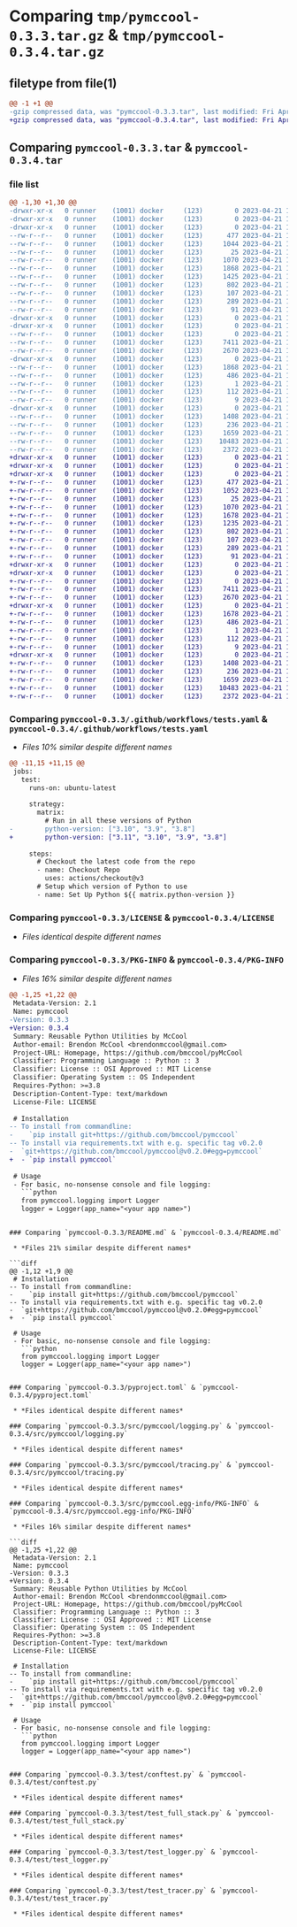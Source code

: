 # Comparing `tmp/pymccool-0.3.3.tar.gz` & `tmp/pymccool-0.3.4.tar.gz`

## filetype from file(1)

```diff
@@ -1 +1 @@
-gzip compressed data, was "pymccool-0.3.3.tar", last modified: Fri Apr 21 10:58:08 2023, max compression
+gzip compressed data, was "pymccool-0.3.4.tar", last modified: Fri Apr 21 11:05:29 2023, max compression
```

## Comparing `pymccool-0.3.3.tar` & `pymccool-0.3.4.tar`

### file list

```diff
@@ -1,30 +1,30 @@
-drwxr-xr-x   0 runner    (1001) docker     (123)        0 2023-04-21 10:58:08.275955 pymccool-0.3.3/
-drwxr-xr-x   0 runner    (1001) docker     (123)        0 2023-04-21 10:58:08.275955 pymccool-0.3.3/.github/
-drwxr-xr-x   0 runner    (1001) docker     (123)        0 2023-04-21 10:58:08.275955 pymccool-0.3.3/.github/workflows/
--rw-r--r--   0 runner    (1001) docker     (123)      477 2023-04-21 10:58:00.000000 pymccool-0.3.3/.github/workflows/publish.yml
--rw-r--r--   0 runner    (1001) docker     (123)     1044 2023-04-21 10:58:00.000000 pymccool-0.3.3/.github/workflows/tests.yaml
--rw-r--r--   0 runner    (1001) docker     (123)       25 2023-04-21 10:58:00.000000 pymccool-0.3.3/.gitignore
--rw-r--r--   0 runner    (1001) docker     (123)     1070 2023-04-21 10:58:00.000000 pymccool-0.3.3/LICENSE
--rw-r--r--   0 runner    (1001) docker     (123)     1868 2023-04-21 10:58:08.275955 pymccool-0.3.3/PKG-INFO
--rw-r--r--   0 runner    (1001) docker     (123)     1425 2023-04-21 10:58:00.000000 pymccool-0.3.3/README.md
--rw-r--r--   0 runner    (1001) docker     (123)      802 2023-04-21 10:58:00.000000 pymccool-0.3.3/pyproject.toml
--rw-r--r--   0 runner    (1001) docker     (123)      107 2023-04-21 10:58:00.000000 pymccool-0.3.3/renovate.json
--rw-r--r--   0 runner    (1001) docker     (123)      289 2023-04-21 10:58:08.275955 pymccool-0.3.3/setup.cfg
--rw-r--r--   0 runner    (1001) docker     (123)       91 2023-04-21 10:58:00.000000 pymccool-0.3.3/setup.py
-drwxr-xr-x   0 runner    (1001) docker     (123)        0 2023-04-21 10:58:08.275955 pymccool-0.3.3/src/
-drwxr-xr-x   0 runner    (1001) docker     (123)        0 2023-04-21 10:58:08.275955 pymccool-0.3.3/src/pymccool/
--rw-r--r--   0 runner    (1001) docker     (123)        0 2023-04-21 10:58:00.000000 pymccool-0.3.3/src/pymccool/__init__.py
--rw-r--r--   0 runner    (1001) docker     (123)     7411 2023-04-21 10:58:00.000000 pymccool-0.3.3/src/pymccool/logging.py
--rw-r--r--   0 runner    (1001) docker     (123)     2670 2023-04-21 10:58:00.000000 pymccool-0.3.3/src/pymccool/tracing.py
-drwxr-xr-x   0 runner    (1001) docker     (123)        0 2023-04-21 10:58:08.275955 pymccool-0.3.3/src/pymccool.egg-info/
--rw-r--r--   0 runner    (1001) docker     (123)     1868 2023-04-21 10:58:08.000000 pymccool-0.3.3/src/pymccool.egg-info/PKG-INFO
--rw-r--r--   0 runner    (1001) docker     (123)      486 2023-04-21 10:58:08.000000 pymccool-0.3.3/src/pymccool.egg-info/SOURCES.txt
--rw-r--r--   0 runner    (1001) docker     (123)        1 2023-04-21 10:58:08.000000 pymccool-0.3.3/src/pymccool.egg-info/dependency_links.txt
--rw-r--r--   0 runner    (1001) docker     (123)      112 2023-04-21 10:58:08.000000 pymccool-0.3.3/src/pymccool.egg-info/requires.txt
--rw-r--r--   0 runner    (1001) docker     (123)        9 2023-04-21 10:58:08.000000 pymccool-0.3.3/src/pymccool.egg-info/top_level.txt
-drwxr-xr-x   0 runner    (1001) docker     (123)        0 2023-04-21 10:58:08.275955 pymccool-0.3.3/test/
--rw-r--r--   0 runner    (1001) docker     (123)     1408 2023-04-21 10:58:00.000000 pymccool-0.3.3/test/conftest.py
--rw-r--r--   0 runner    (1001) docker     (123)      236 2023-04-21 10:58:00.000000 pymccool-0.3.3/test/e2e_setup.py
--rw-r--r--   0 runner    (1001) docker     (123)     1659 2023-04-21 10:58:00.000000 pymccool-0.3.3/test/test_full_stack.py
--rw-r--r--   0 runner    (1001) docker     (123)    10483 2023-04-21 10:58:00.000000 pymccool-0.3.3/test/test_logger.py
--rw-r--r--   0 runner    (1001) docker     (123)     2372 2023-04-21 10:58:00.000000 pymccool-0.3.3/test/test_tracer.py
+drwxr-xr-x   0 runner    (1001) docker     (123)        0 2023-04-21 11:05:29.975390 pymccool-0.3.4/
+drwxr-xr-x   0 runner    (1001) docker     (123)        0 2023-04-21 11:05:29.971389 pymccool-0.3.4/.github/
+drwxr-xr-x   0 runner    (1001) docker     (123)        0 2023-04-21 11:05:29.971389 pymccool-0.3.4/.github/workflows/
+-rw-r--r--   0 runner    (1001) docker     (123)      477 2023-04-21 11:05:19.000000 pymccool-0.3.4/.github/workflows/publish.yml
+-rw-r--r--   0 runner    (1001) docker     (123)     1052 2023-04-21 11:05:19.000000 pymccool-0.3.4/.github/workflows/tests.yaml
+-rw-r--r--   0 runner    (1001) docker     (123)       25 2023-04-21 11:05:19.000000 pymccool-0.3.4/.gitignore
+-rw-r--r--   0 runner    (1001) docker     (123)     1070 2023-04-21 11:05:19.000000 pymccool-0.3.4/LICENSE
+-rw-r--r--   0 runner    (1001) docker     (123)     1678 2023-04-21 11:05:29.975390 pymccool-0.3.4/PKG-INFO
+-rw-r--r--   0 runner    (1001) docker     (123)     1235 2023-04-21 11:05:19.000000 pymccool-0.3.4/README.md
+-rw-r--r--   0 runner    (1001) docker     (123)      802 2023-04-21 11:05:19.000000 pymccool-0.3.4/pyproject.toml
+-rw-r--r--   0 runner    (1001) docker     (123)      107 2023-04-21 11:05:19.000000 pymccool-0.3.4/renovate.json
+-rw-r--r--   0 runner    (1001) docker     (123)      289 2023-04-21 11:05:29.975390 pymccool-0.3.4/setup.cfg
+-rw-r--r--   0 runner    (1001) docker     (123)       91 2023-04-21 11:05:19.000000 pymccool-0.3.4/setup.py
+drwxr-xr-x   0 runner    (1001) docker     (123)        0 2023-04-21 11:05:29.971389 pymccool-0.3.4/src/
+drwxr-xr-x   0 runner    (1001) docker     (123)        0 2023-04-21 11:05:29.975390 pymccool-0.3.4/src/pymccool/
+-rw-r--r--   0 runner    (1001) docker     (123)        0 2023-04-21 11:05:19.000000 pymccool-0.3.4/src/pymccool/__init__.py
+-rw-r--r--   0 runner    (1001) docker     (123)     7411 2023-04-21 11:05:19.000000 pymccool-0.3.4/src/pymccool/logging.py
+-rw-r--r--   0 runner    (1001) docker     (123)     2670 2023-04-21 11:05:19.000000 pymccool-0.3.4/src/pymccool/tracing.py
+drwxr-xr-x   0 runner    (1001) docker     (123)        0 2023-04-21 11:05:29.975390 pymccool-0.3.4/src/pymccool.egg-info/
+-rw-r--r--   0 runner    (1001) docker     (123)     1678 2023-04-21 11:05:29.000000 pymccool-0.3.4/src/pymccool.egg-info/PKG-INFO
+-rw-r--r--   0 runner    (1001) docker     (123)      486 2023-04-21 11:05:29.000000 pymccool-0.3.4/src/pymccool.egg-info/SOURCES.txt
+-rw-r--r--   0 runner    (1001) docker     (123)        1 2023-04-21 11:05:29.000000 pymccool-0.3.4/src/pymccool.egg-info/dependency_links.txt
+-rw-r--r--   0 runner    (1001) docker     (123)      112 2023-04-21 11:05:29.000000 pymccool-0.3.4/src/pymccool.egg-info/requires.txt
+-rw-r--r--   0 runner    (1001) docker     (123)        9 2023-04-21 11:05:29.000000 pymccool-0.3.4/src/pymccool.egg-info/top_level.txt
+drwxr-xr-x   0 runner    (1001) docker     (123)        0 2023-04-21 11:05:29.975390 pymccool-0.3.4/test/
+-rw-r--r--   0 runner    (1001) docker     (123)     1408 2023-04-21 11:05:19.000000 pymccool-0.3.4/test/conftest.py
+-rw-r--r--   0 runner    (1001) docker     (123)      236 2023-04-21 11:05:19.000000 pymccool-0.3.4/test/e2e_setup.py
+-rw-r--r--   0 runner    (1001) docker     (123)     1659 2023-04-21 11:05:19.000000 pymccool-0.3.4/test/test_full_stack.py
+-rw-r--r--   0 runner    (1001) docker     (123)    10483 2023-04-21 11:05:19.000000 pymccool-0.3.4/test/test_logger.py
+-rw-r--r--   0 runner    (1001) docker     (123)     2372 2023-04-21 11:05:19.000000 pymccool-0.3.4/test/test_tracer.py
```

### Comparing `pymccool-0.3.3/.github/workflows/tests.yaml` & `pymccool-0.3.4/.github/workflows/tests.yaml`

 * *Files 10% similar despite different names*

```diff
@@ -11,15 +11,15 @@
 jobs:
   test:
     runs-on: ubuntu-latest
 
     strategy:
       matrix:
         # Run in all these versions of Python
-        python-version: ["3.10", "3.9", "3.8"]
+        python-version: ["3.11", "3.10", "3.9", "3.8"]
 
     steps:
       # Checkout the latest code from the repo
       - name: Checkout Repo
         uses: actions/checkout@v3
       # Setup which version of Python to use
       - name: Set Up Python ${{ matrix.python-version }}
```

### Comparing `pymccool-0.3.3/LICENSE` & `pymccool-0.3.4/LICENSE`

 * *Files identical despite different names*

### Comparing `pymccool-0.3.3/PKG-INFO` & `pymccool-0.3.4/PKG-INFO`

 * *Files 16% similar despite different names*

```diff
@@ -1,25 +1,22 @@
 Metadata-Version: 2.1
 Name: pymccool
-Version: 0.3.3
+Version: 0.3.4
 Summary: Reusable Python Utilities by McCool
 Author-email: Brendon McCool <brendonmccool@gmail.com>
 Project-URL: Homepage, https://github.com/bmccool/pyMcCool
 Classifier: Programming Language :: Python :: 3
 Classifier: License :: OSI Approved :: MIT License
 Classifier: Operating System :: OS Independent
 Requires-Python: >=3.8
 Description-Content-Type: text/markdown
 License-File: LICENSE
 
 # Installation
-- To install from commandline:
-    `pip install git+https://github.com/bmccool/pymccool`
-- To install via requirements.txt with e.g. specific tag v0.2.0
-  `git+https://github.com/bmccool/pymccool@v0.2.0#egg=pymccool`
+  - `pip install pymccool`
 
 # Usage
 - For basic, no-nonsense console and file logging:
   ```python
   from pymccool.logging import Logger
   logger = Logger(app_name="<your app name>")
   ```
```

### Comparing `pymccool-0.3.3/README.md` & `pymccool-0.3.4/README.md`

 * *Files 21% similar despite different names*

```diff
@@ -1,12 +1,9 @@
 # Installation
-- To install from commandline:
-    `pip install git+https://github.com/bmccool/pymccool`
-- To install via requirements.txt with e.g. specific tag v0.2.0
-  `git+https://github.com/bmccool/pymccool@v0.2.0#egg=pymccool`
+  - `pip install pymccool`
 
 # Usage
 - For basic, no-nonsense console and file logging:
   ```python
   from pymccool.logging import Logger
   logger = Logger(app_name="<your app name>")
   ```
```

### Comparing `pymccool-0.3.3/pyproject.toml` & `pymccool-0.3.4/pyproject.toml`

 * *Files identical despite different names*

### Comparing `pymccool-0.3.3/src/pymccool/logging.py` & `pymccool-0.3.4/src/pymccool/logging.py`

 * *Files identical despite different names*

### Comparing `pymccool-0.3.3/src/pymccool/tracing.py` & `pymccool-0.3.4/src/pymccool/tracing.py`

 * *Files identical despite different names*

### Comparing `pymccool-0.3.3/src/pymccool.egg-info/PKG-INFO` & `pymccool-0.3.4/src/pymccool.egg-info/PKG-INFO`

 * *Files 16% similar despite different names*

```diff
@@ -1,25 +1,22 @@
 Metadata-Version: 2.1
 Name: pymccool
-Version: 0.3.3
+Version: 0.3.4
 Summary: Reusable Python Utilities by McCool
 Author-email: Brendon McCool <brendonmccool@gmail.com>
 Project-URL: Homepage, https://github.com/bmccool/pyMcCool
 Classifier: Programming Language :: Python :: 3
 Classifier: License :: OSI Approved :: MIT License
 Classifier: Operating System :: OS Independent
 Requires-Python: >=3.8
 Description-Content-Type: text/markdown
 License-File: LICENSE
 
 # Installation
-- To install from commandline:
-    `pip install git+https://github.com/bmccool/pymccool`
-- To install via requirements.txt with e.g. specific tag v0.2.0
-  `git+https://github.com/bmccool/pymccool@v0.2.0#egg=pymccool`
+  - `pip install pymccool`
 
 # Usage
 - For basic, no-nonsense console and file logging:
   ```python
   from pymccool.logging import Logger
   logger = Logger(app_name="<your app name>")
   ```
```

### Comparing `pymccool-0.3.3/test/conftest.py` & `pymccool-0.3.4/test/conftest.py`

 * *Files identical despite different names*

### Comparing `pymccool-0.3.3/test/test_full_stack.py` & `pymccool-0.3.4/test/test_full_stack.py`

 * *Files identical despite different names*

### Comparing `pymccool-0.3.3/test/test_logger.py` & `pymccool-0.3.4/test/test_logger.py`

 * *Files identical despite different names*

### Comparing `pymccool-0.3.3/test/test_tracer.py` & `pymccool-0.3.4/test/test_tracer.py`

 * *Files identical despite different names*

